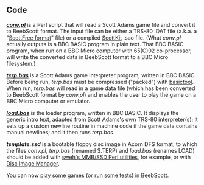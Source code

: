 ## Code

[***conv.pl***](https://github.com/ahope1/BeebScott/tree/main/code/conv.pl) is a Perl script that will read a Scott Adams game file and convert it to BeebScott format. The input file can be either a TRS-80 .DAT file (a.k.a. a "[ScottFree format](https://www.ifarchive.org/indexes/if-archive/scott-adams/games/scottfree/)" file) or a compiled [ScottKit](https://github.com/MikeTaylor/scottkit) .sao file. (What *conv.pl* actually outputs is a BBC BASIC program in plain text. That BBC BASIC program, when run on a BBC Micro computer with 65(C)02 co-processor, will write the converted data in BeebScott format to a BBC Micro filesystem.)

[***terp.bas***](https://github.com/ahope1/BeebScott/tree/main/code/terp.bas) is a Scott Adams game interpreter program, written in BBC BASIC. Before being run, *terp.bas* must be compressed ("packed") with [basictool](https://github.com/ZornsLemma/basictool). When run, *terp.bas* will read in a game data file (which has been converted to BeebScott format by *conv.pl*) and enables the user to play the game on a BBC Micro computer or emulator. 

[***load.bas***](https://github.com/ahope1/BeebScott/tree/main/code/load.bas) is the loader program, written in BBC BASIC. It displays the generic intro text, adapted from Scott Adams's own TRS-80 interpreter(s); it sets up a custom newline routine in machine code if the game data contains manual newlines; and it then runs *terp.bas*. 

***template.ssd*** is a bootable floppy disc image in Acorn DFS format, to which the files *conv.pl*, *terp.bas* (renamed $.TERP) and *load.bas* (renames LOAD) should be added with [sweh's MMB/SSD Perl utilities](https://sweh.spuddy.org/Beeb/mmb_utils.html), for example, or with [Disc Image Manager](https://stardot.org.uk/forums/viewtopic.php?p=299825#p299825).

You can now [play some games](https://github.com/ahope1/BeebScott/tree/main/games) (or [run some tests](http://bbcmicro.co.uk//jsbeeb/play.php?autoboot&disc=https://raw.githubusercontent.com/ahope1/BeebScott/master/test/cases.ssd)) in BeebScott.
